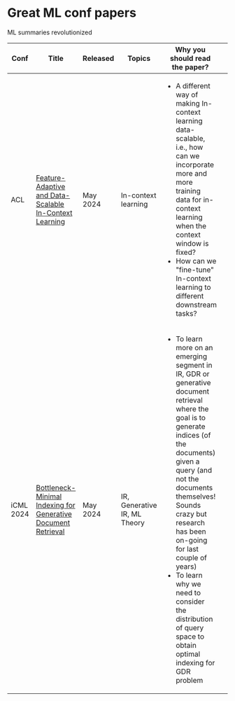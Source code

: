 # Great ML conf papers
ML summaries revolutionized
<!--
| student name | qualities |
| ------------ | ---------- |
| John         | ![honest](https://img.shields.io/badge/honest-red) ![hard working](https://img.shields.io/badge/hard%20working-green) ![loyal](https://img.shields.io/badge/loyal-blue) |
| Rebecca      | ![loyal](https://img.shields.io/badge/loyal-blue) ![coy](https://img.shields.io/badge/coy-purple) |
-->


| Conf | Title | Released | Topics | Why you should read the paper? |   Key takeaways from the paper |
| -----|-------|----------| ----| ---- | ------- |
| ACL | [Feature-Adaptive and Data-Scalable In-Context Learning](https://arxiv.org/pdf/2405.10738) | May 2024 | In-context learning | <ul><li>A different way of making In-context learning data-scalable, i.e., how can we incorporate more and more training data for in-context learning when the context window is fixed? <li> How can we "fine-tune" In-context learning to different downstream tasks?</ul> | <ul><li>A simple solution is to use the rest of the training data (which can not be fit into the context) for training a feature adaptor that takes in input the final hidden representation from the transformer and outputs the required output <li> This only works on classification tasks yet. </ul> |
| iCML 2024 | [Bottleneck-Minimal Indexing for Generative Document Retrieval](https://arxiv.org/pdf/2405.10974) | May 2024 | IR, Generative IR, ML Theory | <ul><li>To learn more on an emerging segment in IR, GDR or generative document retrieval where the goal is to generate indices (of the documents) given a query (and not the documents themselves! Sounds crazy but research has been on-going for last couple of years) <li>To learn why we need to consider the distribution of query space to obtain optimal indexing for GDR problem</ul> |  <ul><li>Need to read more!</ul> |
